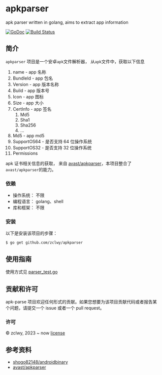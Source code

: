 # apkparser

apk parser written in golang, aims to extract app information

[![GoDoc](https://pkg.go.dev/github.com/zclwy/apkparser?status.svg)](https://pkg.go.dev/github.com/zclwy/apkparser)
[![Build Status](https://travis-ci.org/phinexdaz/ipapk.svg?branch=master)](https://travis-ci.org/phinexdaz/ipapk)

## 简介

`apkparser` 项目是一个安卓`apk`文件解析器， 从`apk`文件中，获取以下信息

1. name - app 名称
1. BundleId - app 包名
1. Version - app 版本名称
1. Build - app 版本号
1. Icon - app 图标
1. Size - app 大小
1. CertInfo - app 签名
    1. Md5
    2. Sha1
    3. Sha256
    4. ...
1. Md5 - app md5
1. SupportOS64 - 是否支持 64 位操作系统
1. SupportOS32 - 是否支持 32 位操作系统
1. Permissions

apk 证书相关信息的获取， 来自 [avast/apkparser](https://github.com/avast/apkparser)，本项目整合了 `avast/apkparser`的能力。

### 依赖

-   操作系统： 不限
-   编程语言： golang、shell
-   库和框架： 不限

### 安装

以下是安装该项目的步骤：

    $ go get github.com/zclwy/apkparser

## 使用指南

使用方式见 [parser_test.go](parser_test.go)

## 贡献和许可

apk-parse 项目欢迎任何形式的贡献。如果您想要为该项目贡献代码或者报告某个问题，请提交一个 issue 或者一个 pull request。

### 许可

© zclwy, 2023 ~ now [license](LICENSE)

## 参考资料

-   [shogo82148/androidbinary](https://github.com/shogo82148/androidbinary)
-   [avast/apkparser](https://github.com/avast/apkparser)
